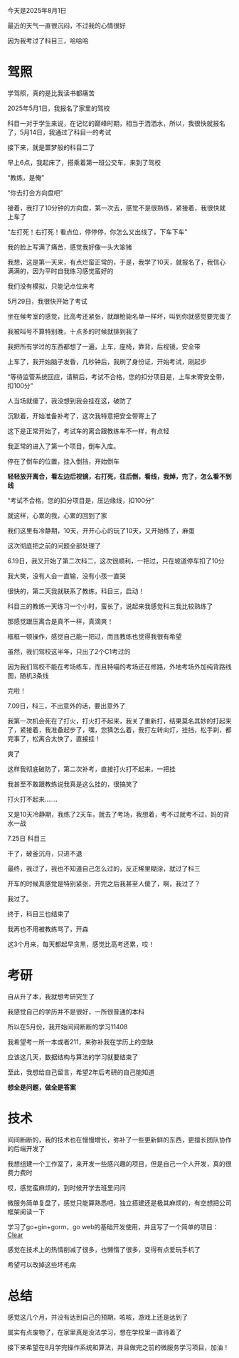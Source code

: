 今天是2025年8月1日

最近的天气一直很沉闷，不过我的心情很好

因为我考过了科目三，哈哈哈

# 驾照

学驾照，真的是比我读书都痛苦

2025年5月1日，我报名了家里的驾校

科目一对于学生来说，在记忆的巅峰时期，相当于洒洒水，所以，我很快就报名了，5月14日，我通过了科目一的考试

接下来，就是噩梦般的科目二了

早上6点，我起床了，搭乘着第一班公交车，来到了驾校

“教练，是俺”

“你去打会方向盘吧”

接着，我打了10分钟的方向盘，第一次去，感觉不是很熟练，紧接着，我很快就上车了

“左打死！右打死！看点位，停停停，你怎么又出线了，下车下车”

我的脸上写满了痛苦，感觉我好像一头大笨猪

我想，这是第一天来，有点烂蛮正常的，于是，我学了10天，就报名了，我信心满满的，因为平时自我练习感觉蛮好的

我们没有模拟，只能记点位来考

5月29日，我很快开始了考试

坐在候考室的感觉，比高考还紧张，就跟枪毙名单一样坏，叫到你就感觉要完蛋了

我被叫号不算特别晚，十点多的时候就排到我了

我把所有学过的东西都想了一遍，上车，座椅，靠背，后视镜，安全带

上车了，我开始脑子发昏，几秒钟后，我刷了身份证，开始考试，刚起步

“等待监管系统回应，请稍后，考试不合格，您的扣分项目是，上车未寄安全带，扣100分”

人当场就傻了，我没想到我会挂在这，破防了

沉默着，开始准备补考了，这次我特意把安全带寄上了

这下是正常开始了，考试车的离合跟教练车不一样，有点轻

我正常的进入了第一个项目，倒车入库。

停在了倒车的位置，挂入倒挡，开始倒车

**轻轻放开离合，看左边后视镜，右打死，往后倒，看线，我焯，完了，怎么看不到线**

“考试不合格，您的扣分项目是，压边缘线，扣100分”

就这样，心累的我，心累的回到了家

我们这里有冷静期，10天，开开心心的玩了10天，又开始练了，麻蛋

这次彻底把之前的问题全部处理了

6.19日，我又开始了第二次科二，这次很顺利，一把过，只在坡道停车扣了10分

我大笑，没有人会一直输，没有小孩一直哭

很快的，第二天我就联系了教练，科目三，启动！

科目三的教练一天练习一个小时，蛮长了，说起来我感觉科三我比较熟练了

那感觉跟压离合是真不一样，真滴爽！

框框一顿操作，感觉自己能一把过，而且教练也觉得我很有希望

虽然，我们驾校这半年，只出了2个C1考过的

因为我们驾校不能在考场练车，而且特喵的考场还在修路，外地考场外加纯背路线图，随机3条线

完啦！

7.09日，科三，不出意外的话，要出意外了

我第一次机会死在了打火，打火打不起来，我关了重新打，结果莫名其妙的打起来了，紧接着，我准备起步了，嘿，您猜怎么着，我打左转向灯，挂挡，松手刹，都完事了，松离合太快了，直接挂！

爽了

这样我彻底破防了，第二次补考，直接打火打不起来，一把挂

我甚至不敢跟教练说我真是这么挂的，很搞笑了

打火打不起来.......

又是10天冷静期，我练了2天车，就去了考场，我想着，考不过就考不过，妈的背水一战

7.25日 科目三

干了，破釜沉舟，只进不退

最终，我过了，我也不知道自己怎么过的，反正稀里糊涂，就过了科三

开车的时候真感觉是特别紧张，开完之后我甚至人傻了，啊，我过了？

我过了。

终于，科目三也结束了

我再也不用被教练骂了，开森

这3个月来，每天都起早贪黑，感觉比高考还累，哎！

# 考研

自从升了本，我就想考研究生了

我感觉自己的学历并不是很好，一所很普通的本科

所以在5月份，我开始间间断断的学习11408

我希望考一所一本或者211，来弥补我在学历上的空缺

应该这几天，数据结构与算法的学习就要结束了

至此，我想给自己留言，希望2年后考研的自己能知道

**想全是问题，做全是答案**

# 技术

间间断断的，我的技术也在慢慢增长，弥补了一些更新鲜的东西，更擅长团队协作的后端开发了

我想组建一个工作室了，来开发一些感兴趣的项目，但是自己一个人开发，真的很费力费时

哎，感觉蛮麻烦的，到时候开学去班里问问

微服务简单复盘了，感觉只能算熟悉吧，独立搭建还是极其麻烦的，有空想把公司框架阅读一下

学习了go+gin+gorm，go web的基础开发使用，并且写了一个简单的项目：[Clear](https://github.com/WindyDante/Clear)

感觉在技术上的热情削减了很多，也懒惰了很多，变得有点爱玩手机了

希望可以改掉这些坏毛病

# 总结

感觉这几个月，并没有达到自己的预期，咳咳，游戏上还是达到了

属实有点废物了，在家里真是没法学习，想在学校里一直待着了

接下来希望在8月学完操作系统和算法，并且做完之前的微服务学习项目，加油！